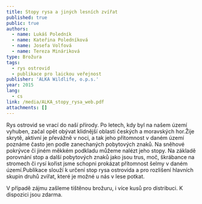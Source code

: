```yaml
---
title: Stopy rysa a jiných lesních zvířat
published: true
public: true
authors:
  - name: Lukáš Poledník
  - name: Kateřina Poledníková
  - name: Josefa Volfová
  - name: Tereza Mináriková
type: Brožura
tags:
  - rys ostrovid
  - publikace pro laickou veřejnost
publisher: 'ALKA Wildlife, o.p.s.'
year: 2015
lang:
  - cs
link: /media/ALKA_stopy_rysa_web.pdf
attachments: []
---
```

Rys ostrovid se vrací do naší přírody. Po letech, kdy byl na našem území vyhuben, začal opět obývat klidnější oblasti českých a moravských hor.Žije skrytě, aktivní je převážně v noci, a tak jeho přítomnost v daném území poznáme často jen podle zanechaných pobytových znaků. Na sněhové pokrývce či jiném měkkém podkladu můžeme nalézt jeho stopy. Na základě porovnání stop a další pobytových znaků jako jsou trus, moč, škrábance na stromech či rysí kořist jsme schopni prokázat přítomnost šelmy v daném území.Publikace slouží k určení stop rysa ostrovida a pro rozlišení hlavních skupin druhů zvířat, které je možné u nás v lese potkat.

V případě zájmu zašleme tištěnou brožuru, i více kusů pro distribuci. K dispozici jsou zdarma.
